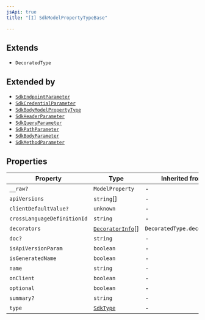 ```yaml
---
jsApi: true
title: "[I] SdkModelPropertyTypeBase"

---
```

## Extends

- `DecoratedType`

## Extended by

- [`SdkEndpointParameter`](SdkEndpointParameter.md)
- [`SdkCredentialParameter`](SdkCredentialParameter.md)
- [`SdkBodyModelPropertyType`](SdkBodyModelPropertyType.md)
- [`SdkHeaderParameter`](SdkHeaderParameter.md)
- [`SdkQueryParameter`](SdkQueryParameter.md)
- [`SdkPathParameter`](SdkPathParameter.md)
- [`SdkBodyParameter`](SdkBodyParameter.md)
- [`SdkMethodParameter`](SdkMethodParameter.md)

## Properties

| Property | Type | Inherited from |
| ------ | ------ | ------ |
| `__raw?` | `ModelProperty` | - |
| `apiVersions` | `string`[] | - |
| `clientDefaultValue?` | `unknown` | - |
| `crossLanguageDefinitionId` | `string` | - |
| `decorators` | [`DecoratorInfo`](DecoratorInfo.md)[] | `DecoratedType.decorators` |
| `doc?` | `string` | - |
| `isApiVersionParam` | `boolean` | - |
| `isGeneratedName` | `boolean` | - |
| `name` | `string` | - |
| `onClient` | `boolean` | - |
| `optional` | `boolean` | - |
| `summary?` | `string` | - |
| `type` | [`SdkType`](../type-aliases/SdkType.md) | - |
